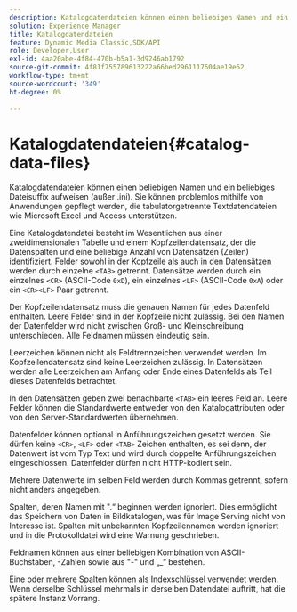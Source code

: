 ```yaml
---
description: Katalogdatendateien können einen beliebigen Namen und ein beliebiges Dateisuffix aufweisen (außer .ini). Sie können problemlos mithilfe von Anwendungen gepflegt werden, die tabulatorgetrennte Textdatendateien wie Microsoft Excel und Access unterstützen.
solution: Experience Manager
title: Katalogdatendateien
feature: Dynamic Media Classic,SDK/API
role: Developer,User
exl-id: 4aa20abe-4f84-470b-b5a1-3d9246ab1792
source-git-commit: 4f81f755789613222a66bed2961117604ae19e62
workflow-type: tm+mt
source-wordcount: '349'
ht-degree: 0%

---
```


# Katalogdatendateien{#catalog-data-files}

Katalogdatendateien können einen beliebigen Namen und ein beliebiges Dateisuffix aufweisen (außer .ini). Sie können problemlos mithilfe von Anwendungen gepflegt werden, die tabulatorgetrennte Textdatendateien wie Microsoft Excel und Access unterstützen.

Eine Katalogdatendatei besteht im Wesentlichen aus einer zweidimensionalen Tabelle und einem Kopfzeilendatensatz, der die Datenspalten und eine beliebige Anzahl von Datensätzen (Zeilen) identifiziert. Felder sowohl in der Kopfzeile als auch in den Datensätzen werden durch einzelne `<TAB>` getrennt. Datensätze werden durch ein einzelnes `<CR>` (ASCII-Code `0xD`), ein einzelnes `<LF>` (ASCII-Code `0xA`) oder ein `<CR><LF>` Paar getrennt.

Der Kopfzeilendatensatz muss die genauen Namen für jedes Datenfeld enthalten. Leere Felder sind in der Kopfzeile nicht zulässig. Bei den Namen der Datenfelder wird nicht zwischen Groß- und Kleinschreibung unterschieden. Alle Feldnamen müssen eindeutig sein.

Leerzeichen können nicht als Feldtrennzeichen verwendet werden. Im Kopfzeilendatensatz sind keine Leerzeichen zulässig. In Datensätzen werden alle Leerzeichen am Anfang oder Ende eines Datenfelds als Teil dieses Datenfelds betrachtet.

In den Datensätzen geben zwei benachbarte `<TAB>` ein leeres Feld an. Leere Felder können die Standardwerte entweder von den Katalogattributen oder von den Server-Standardwerten übernehmen.

Datenfelder können optional in Anführungszeichen gesetzt werden. Sie dürfen keine `<CR>`, `<LF>` oder `<TAB>` Zeichen enthalten, es sei denn, der Datenwert ist vom Typ Text und wird durch doppelte Anführungszeichen eingeschlossen. Datenfelder dürfen nicht HTTP-kodiert sein.

Mehrere Datenwerte im selben Feld werden durch Kommas getrennt, sofern nicht anders angegeben.

Spalten, deren Namen mit &quot;.“ beginnen werden ignoriert. Dies ermöglicht das Speichern von Daten in Bildkatalogen, was für Image Serving nicht von Interesse ist. Spalten mit unbekannten Kopfzeilennamen werden ignoriert und in die Protokolldatei wird eine Warnung geschrieben.

Feldnamen können aus einer beliebigen Kombination von ASCII-Buchstaben, -Zahlen sowie aus &quot;-&quot; und „_“ bestehen.

Eine oder mehrere Spalten können als Indexschlüssel verwendet werden. Wenn derselbe Schlüssel mehrmals in derselben Datendatei auftritt, hat die spätere Instanz Vorrang.
